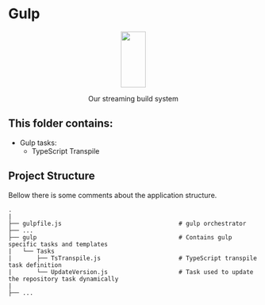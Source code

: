 # Gulp

<p align="center">
  <a href="https://gulpjs.com">
    <img height="113" width="50" src="https://raw.githubusercontent.com/gulpjs/artwork/master/gulp-2x.png">
  </a>
  <p align="center">Our streaming build system</p>
</p>


## This folder contains:

<ul>
    <li>
        Gulp tasks:
            <ul>
                <li>TypeScript Transpile</li>
            </ul>
    </li>
</ul>

## Project Structure

Bellow there is some comments about the application structure.

    .
    |
    ├── gulpfile.js                                 # gulp orchestrator
    ├── ...
    ├── gulp                                        # Contains gulp specific tasks and templates
    |   └── Tasks
    |       ├── TsTranspile.js                      # TypeScript transpile task definition
    |       └── UpdateVersion.js                    # Task used to update the repository task dynamically
    |    
    ├── ...
